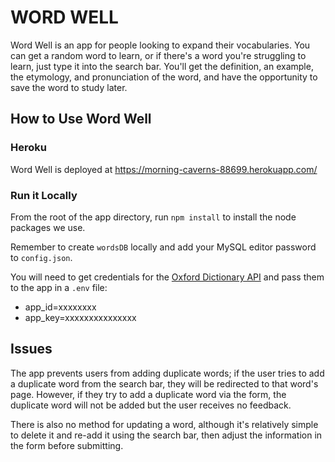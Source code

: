 # WORD WELL

Word Well is an app for people looking to expand their vocabularies. You can get a random word to learn, or if there's a word you're struggling to learn, just type it into the search bar. You'll get the definition, an example, the etymology, and pronunciation of the word, and have the opportunity to save the word to study later.

## How to Use Word Well

### Heroku
Word Well is deployed at https://morning-caverns-88699.herokuapp.com/

### Run it Locally
From the root of the app directory, run `npm install` to install the node packages we use.

Remember to create `wordsDB` locally and add your MySQL editor password to `config.json`.

You will need to get credentials for the [Oxford Dictionary API](https://developer.oxforddictionaries.com/) and pass them to the app in a `.env` file:

+ app_id=xxxxxxxx
+ app_key=xxxxxxxxxxxxxxx

## Issues
The app prevents users from adding duplicate words; if the user tries to add a duplicate word from the search bar, they will be redirected to that word's page. However, if they try to add a duplicate word via the form, the duplicate word will not be added but the user receives no feedback.

There is also no method for updating a word, although it's relatively simple to delete it and re-add it using the search bar, then adjust the information in the form before submitting.
